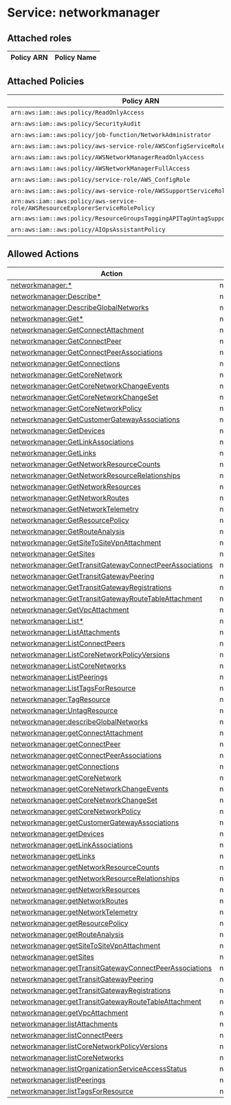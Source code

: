 # Service: networkmanager

## Attached roles

| Policy ARN | Policy Name |
|------------|-------------|
## Attached Policies

| Policy ARN | Policy Name |
|------------|-------------|
| `arn:aws:iam::aws:policy/ReadOnlyAccess` | [ReadOnlyAccess](../policies.md#readonlyaccess) |
| `arn:aws:iam::aws:policy/SecurityAudit` | [SecurityAudit](../policies.md#securityaudit) |
| `arn:aws:iam::aws:policy/job-function/NetworkAdministrator` | [NetworkAdministrator](../policies.md#networkadministrator) |
| `arn:aws:iam::aws:policy/aws-service-role/AWSConfigServiceRolePolicy` | [AWSConfigServiceRolePolicy](../policies.md#awsconfigservicerolepolicy) |
| `arn:aws:iam::aws:policy/AWSNetworkManagerReadOnlyAccess` | [AWSNetworkManagerReadOnlyAccess](../policies.md#awsnetworkmanagerreadonlyaccess) |
| `arn:aws:iam::aws:policy/AWSNetworkManagerFullAccess` | [AWSNetworkManagerFullAccess](../policies.md#awsnetworkmanagerfullaccess) |
| `arn:aws:iam::aws:policy/service-role/AWS_ConfigRole` | [AWS_ConfigRole](../policies.md#aws_configrole) |
| `arn:aws:iam::aws:policy/aws-service-role/AWSSupportServiceRolePolicy` | [AWSSupportServiceRolePolicy](../policies.md#awssupportservicerolepolicy) |
| `arn:aws:iam::aws:policy/aws-service-role/AWSResourceExplorerServiceRolePolicy` | [AWSResourceExplorerServiceRolePolicy](../policies.md#awsresourceexplorerservicerolepolicy) |
| `arn:aws:iam::aws:policy/ResourceGroupsTaggingAPITagUntagSupportedResources` | [ResourceGroupsTaggingAPITagUntagSupportedResources](../policies.md#resourcegroupstaggingapitaguntagsupportedresources) |
| `arn:aws:iam::aws:policy/AIOpsAssistantPolicy` | [AIOpsAssistantPolicy](../policies.md#aiopsassistantpolicy) |

## Allowed Actions

| Action | Service |
|--------|---------|
| [networkmanager:*](../actions.md#networkmanager:all) | networkmanager |
| [networkmanager:Describe*](../actions.md#networkmanager:describeall) | networkmanager |
| [networkmanager:DescribeGlobalNetworks](../actions.md#networkmanager:describeglobalnetworks) | networkmanager |
| [networkmanager:Get*](../actions.md#networkmanager:getall) | networkmanager |
| [networkmanager:GetConnectAttachment](../actions.md#networkmanager:getconnectattachment) | networkmanager |
| [networkmanager:GetConnectPeer](../actions.md#networkmanager:getconnectpeer) | networkmanager |
| [networkmanager:GetConnectPeerAssociations](../actions.md#networkmanager:getconnectpeerassociations) | networkmanager |
| [networkmanager:GetConnections](../actions.md#networkmanager:getconnections) | networkmanager |
| [networkmanager:GetCoreNetwork](../actions.md#networkmanager:getcorenetwork) | networkmanager |
| [networkmanager:GetCoreNetworkChangeEvents](../actions.md#networkmanager:getcorenetworkchangeevents) | networkmanager |
| [networkmanager:GetCoreNetworkChangeSet](../actions.md#networkmanager:getcorenetworkchangeset) | networkmanager |
| [networkmanager:GetCoreNetworkPolicy](../actions.md#networkmanager:getcorenetworkpolicy) | networkmanager |
| [networkmanager:GetCustomerGatewayAssociations](../actions.md#networkmanager:getcustomergatewayassociations) | networkmanager |
| [networkmanager:GetDevices](../actions.md#networkmanager:getdevices) | networkmanager |
| [networkmanager:GetLinkAssociations](../actions.md#networkmanager:getlinkassociations) | networkmanager |
| [networkmanager:GetLinks](../actions.md#networkmanager:getlinks) | networkmanager |
| [networkmanager:GetNetworkResourceCounts](../actions.md#networkmanager:getnetworkresourcecounts) | networkmanager |
| [networkmanager:GetNetworkResourceRelationships](../actions.md#networkmanager:getnetworkresourcerelationships) | networkmanager |
| [networkmanager:GetNetworkResources](../actions.md#networkmanager:getnetworkresources) | networkmanager |
| [networkmanager:GetNetworkRoutes](../actions.md#networkmanager:getnetworkroutes) | networkmanager |
| [networkmanager:GetNetworkTelemetry](../actions.md#networkmanager:getnetworktelemetry) | networkmanager |
| [networkmanager:GetResourcePolicy](../actions.md#networkmanager:getresourcepolicy) | networkmanager |
| [networkmanager:GetRouteAnalysis](../actions.md#networkmanager:getrouteanalysis) | networkmanager |
| [networkmanager:GetSiteToSiteVpnAttachment](../actions.md#networkmanager:getsitetositevpnattachment) | networkmanager |
| [networkmanager:GetSites](../actions.md#networkmanager:getsites) | networkmanager |
| [networkmanager:GetTransitGatewayConnectPeerAssociations](../actions.md#networkmanager:gettransitgatewayconnectpeerassociations) | networkmanager |
| [networkmanager:GetTransitGatewayPeering](../actions.md#networkmanager:gettransitgatewaypeering) | networkmanager |
| [networkmanager:GetTransitGatewayRegistrations](../actions.md#networkmanager:gettransitgatewayregistrations) | networkmanager |
| [networkmanager:GetTransitGatewayRouteTableAttachment](../actions.md#networkmanager:gettransitgatewayroutetableattachment) | networkmanager |
| [networkmanager:GetVpcAttachment](../actions.md#networkmanager:getvpcattachment) | networkmanager |
| [networkmanager:List*](../actions.md#networkmanager:listall) | networkmanager |
| [networkmanager:ListAttachments](../actions.md#networkmanager:listattachments) | networkmanager |
| [networkmanager:ListConnectPeers](../actions.md#networkmanager:listconnectpeers) | networkmanager |
| [networkmanager:ListCoreNetworkPolicyVersions](../actions.md#networkmanager:listcorenetworkpolicyversions) | networkmanager |
| [networkmanager:ListCoreNetworks](../actions.md#networkmanager:listcorenetworks) | networkmanager |
| [networkmanager:ListPeerings](../actions.md#networkmanager:listpeerings) | networkmanager |
| [networkmanager:ListTagsForResource](../actions.md#networkmanager:listtagsforresource) | networkmanager |
| [networkmanager:TagResource](../actions.md#networkmanager:tagresource) | networkmanager |
| [networkmanager:UntagResource](../actions.md#networkmanager:untagresource) | networkmanager |
| [networkmanager:describeGlobalNetworks](../actions.md#networkmanager:describeglobalnetworks) | networkmanager |
| [networkmanager:getConnectAttachment](../actions.md#networkmanager:getconnectattachment) | networkmanager |
| [networkmanager:getConnectPeer](../actions.md#networkmanager:getconnectpeer) | networkmanager |
| [networkmanager:getConnectPeerAssociations](../actions.md#networkmanager:getconnectpeerassociations) | networkmanager |
| [networkmanager:getConnections](../actions.md#networkmanager:getconnections) | networkmanager |
| [networkmanager:getCoreNetwork](../actions.md#networkmanager:getcorenetwork) | networkmanager |
| [networkmanager:getCoreNetworkChangeEvents](../actions.md#networkmanager:getcorenetworkchangeevents) | networkmanager |
| [networkmanager:getCoreNetworkChangeSet](../actions.md#networkmanager:getcorenetworkchangeset) | networkmanager |
| [networkmanager:getCoreNetworkPolicy](../actions.md#networkmanager:getcorenetworkpolicy) | networkmanager |
| [networkmanager:getCustomerGatewayAssociations](../actions.md#networkmanager:getcustomergatewayassociations) | networkmanager |
| [networkmanager:getDevices](../actions.md#networkmanager:getdevices) | networkmanager |
| [networkmanager:getLinkAssociations](../actions.md#networkmanager:getlinkassociations) | networkmanager |
| [networkmanager:getLinks](../actions.md#networkmanager:getlinks) | networkmanager |
| [networkmanager:getNetworkResourceCounts](../actions.md#networkmanager:getnetworkresourcecounts) | networkmanager |
| [networkmanager:getNetworkResourceRelationships](../actions.md#networkmanager:getnetworkresourcerelationships) | networkmanager |
| [networkmanager:getNetworkResources](../actions.md#networkmanager:getnetworkresources) | networkmanager |
| [networkmanager:getNetworkRoutes](../actions.md#networkmanager:getnetworkroutes) | networkmanager |
| [networkmanager:getNetworkTelemetry](../actions.md#networkmanager:getnetworktelemetry) | networkmanager |
| [networkmanager:getResourcePolicy](../actions.md#networkmanager:getresourcepolicy) | networkmanager |
| [networkmanager:getRouteAnalysis](../actions.md#networkmanager:getrouteanalysis) | networkmanager |
| [networkmanager:getSiteToSiteVpnAttachment](../actions.md#networkmanager:getsitetositevpnattachment) | networkmanager |
| [networkmanager:getSites](../actions.md#networkmanager:getsites) | networkmanager |
| [networkmanager:getTransitGatewayConnectPeerAssociations](../actions.md#networkmanager:gettransitgatewayconnectpeerassociations) | networkmanager |
| [networkmanager:getTransitGatewayPeering](../actions.md#networkmanager:gettransitgatewaypeering) | networkmanager |
| [networkmanager:getTransitGatewayRegistrations](../actions.md#networkmanager:gettransitgatewayregistrations) | networkmanager |
| [networkmanager:getTransitGatewayRouteTableAttachment](../actions.md#networkmanager:gettransitgatewayroutetableattachment) | networkmanager |
| [networkmanager:getVpcAttachment](../actions.md#networkmanager:getvpcattachment) | networkmanager |
| [networkmanager:listAttachments](../actions.md#networkmanager:listattachments) | networkmanager |
| [networkmanager:listConnectPeers](../actions.md#networkmanager:listconnectpeers) | networkmanager |
| [networkmanager:listCoreNetworkPolicyVersions](../actions.md#networkmanager:listcorenetworkpolicyversions) | networkmanager |
| [networkmanager:listCoreNetworks](../actions.md#networkmanager:listcorenetworks) | networkmanager |
| [networkmanager:listOrganizationServiceAccessStatus](../actions.md#networkmanager:listorganizationserviceaccessstatus) | networkmanager |
| [networkmanager:listPeerings](../actions.md#networkmanager:listpeerings) | networkmanager |
| [networkmanager:listTagsForResource](../actions.md#networkmanager:listtagsforresource) | networkmanager |